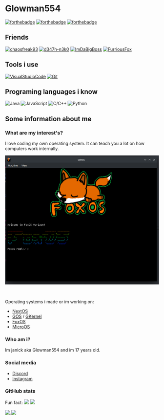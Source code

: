# Glowman554

[![forthebadge](https://forthebadge.com/images/badges/uses-badges.svg)](https://forthebadge.com)
[![forthebadge](https://forthebadge.com/images/badges/built-with-swag.svg)](https://forthebadge.com)
[![forthebadge](https://forthebadge.com/images/badges/powered-by-black-magic.svg)](https://forthebadge.com)


## Friends

[![chaosfreak93](https://img.shields.io/badge/-chaosfreak93-181717.svg?logo=github&logoColor=white&longCache=true&style=for-the-badge)](https://github.com/chaosfreak93)
[![d347h-n3k0](https://img.shields.io/badge/-d347h_n3k0-181717.svg?logo=github&logoColor=white&longCache=true&style=for-the-badge)](https://github.com/d347h-n3k0)
[![ImDaBigBoss](https://img.shields.io/badge/-ImDaBigBoss-181717.svg?logo=github&logoColor=white&longCache=true&style=for-the-badge)](https://github.com/ImDaBigBoss)
[![FurriousFox](https://img.shields.io/badge/-FurriousFox-181717.svg?logo=github&logoColor=white&longCache=true&style=for-the-badge)](https://github.com/FurriousFox)


## Tools i use

[![VisualStudioCode](https://img.shields.io/badge/-Visual_Studio_Code-007ACC.svg?logo=visual-studio-code&logoColor=white&longCache=true&style=for-the-badge)](https://code.visualstudio.com)
[![Git](https://img.shields.io/badge/-Git-181717.svg?logo=git&logoColor=white&longCache=true&style=for-the-badge)](https://git-scm.com/)


## Programing languages i know

![Java](https://img.shields.io/badge/-java-007396.svg?logo=java&logoColor=white&longCache=true&style=for-the-badge)
![JavaScript](https://img.shields.io/badge/-javascript-f7df1e.svg?logo=javascript&logoColor=black&longCache=true&style=for-the-badge)
![C/C++](https://img.shields.io/badge/-c/c++-00599c.svg?logo=cplusplus&logoColor=white&longCache=true&style=for-the-badge)
![Python](https://img.shields.io/badge/-python-024808.svg?logo=python&logoColor=white&longCache=true&style=for-the-badge)


## Some information about me

### What are my interest's?

I love coding my own operating system. It can teach you a lot on how computers work internally.

![](images/foxos.png)

<br>

Operating systems i made or im working on:  

- [NextOS](https://github.com/Glowman554/NextOS)
- [GOS](https://github.com/Glowman554/gos) / [GKernel](https://github.com/Glowman554/gkernel)
- [FoxOS](https://github.com/TheUltimateFoxOS/FoxOS)
- [MicroOS](https://github.com/Glowman554/MicroOS)


### Who am i?

Im janick aka Glowman554 and im 17 years old.


### Social media

- [Discord](https://discordapp.com/users/584344177257480192)
- [Instagram](https://www.instagram.com/glowman434/)


### GitHub stats

Fun fact:  ![](https://komarev.com/ghpvc/?username=Glowman554) ![](https://img.shields.io/endpoint?url=https://pronoundb.org/shields/615b113a970bc55994ad008d)


<a href="#">
  <img align="center" src="https://github-readme-stats.vercel.app/api/top-langs/?username=Glowman554&layout=compact" width="333" />
</a>
<a href="#">
  <img align="center" src="https://github-readme-stats.vercel.app/api?username=Glowman554&show_icons=true" width="400"/>
</a>
